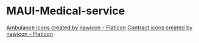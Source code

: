 # MAUI-Medical-service



<a href="https://www.flaticon.com/free-icons/ambulance" title="ambulance icons">Ambulance icons created by nawicon - Flaticon</a>
<a href="https://www.flaticon.com/free-icons/contract" title="contract icons">Contract icons created by nawicon - Flaticon</a>


